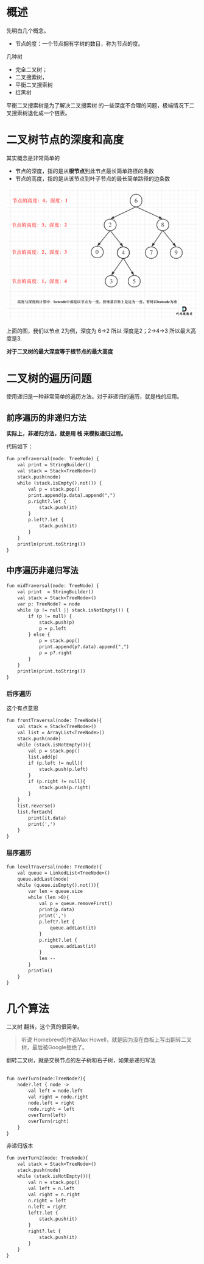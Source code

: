# 概述

先明白几个概念。

- 节点的度：一个节点拥有字树的数目，称为节点的度。

几种树

- 完全二叉树；
- 二叉搜索树，
- 平衡二叉搜索树
- 红黑树



平衡二叉搜索树是为了解决二叉搜索树 的一些深度不合理的问题，极端情况下二叉搜索树退化成一个链表。


# 二叉树节点的深度和高度

其实概念是非常简单的

- 节点的深度，指的是从**根节点**到此节点最长简单路径的条数
- 节点的高度，指的是从该节点到叶子节点的最长简单路径的边条数

![image](./img/76b5d27335a0239eacf8b76a391ed229.jpg)

上面的图，我们以节点 2为例，深度为 6->2 所以 深度是2；2->4->3 所以最大高度是3.


**对于二叉树的最大深度等于根节点的最大高度**

# 二叉树的遍历问题

使用递归是一种非常简单的遍历方法。对于非递归的遍历，就是栈的应用。


## 前序遍历的非递归方法

**实际上，非递归方法，就是用 栈 来模拟递归过程。**

代码如下：

```koltin
fun preTraversal(node: TreeNode) {
    val print = StringBuilder()
    val stack = Stack<TreeNode>()
    stack.push(node)
    while (stack.isEmpty().not()) {
        val p = stack.pop()
        print.append(p.data).append(",")
        p.right?.let {
            stack.push(it)
        }
        p.left?.let {
            stack.push(it)
        }
    }
    println(print.toString())
}
```

## 中序遍历非递归写法

```
fun midTraversal(node: TreeNode) {
    val print  = StringBuilder()
    val stack = Stack<TreeNode>()
    var p: TreeNode? = node
    while (p != null || stack.isNotEmpty()) {
        if (p != null) {
            stack.push(p)
            p = p.left
        } else {
            p = stack.pop()
            print.append(p?.data).append(",")
            p = p?.right
        }
    }
    println(print.toString())
}
```

### 后序遍历

这个有点意思
```
fun frontTraversal(node: TreeNode){
    val stack = Stack<TreeNode>()
    val list = ArrayList<TreeNode>()
    stack.push(node)
    while (stack.isNotEmpty()){
        val p = stack.pop()
        list.add(p)
        if (p.left != null){
            stack.push(p.left)
        }
        if (p.right != null){
            stack.push(p.right)
        }
    }
    list.reverse()
    list.forEach{
        print(it.data)
        print(',')
    }
}

```
### 层序遍历

```
fun levelTraversal(node: TreeNode){
    val queue = LinkedList<TreeNode>()
    queue.addLast(node)
    while (queue.isEmpty().not()){
        var len = queue.size
        while (len >0){
            val p = queue.removeFirst()
            print(p.data)
            print(',')
            p.left?.let {
                queue.addLast(it)
            }
            p.right?.let {
                queue.addLast(it)
            }
            len --
        }
        println()
    }
}
```


# 几个算法

二叉树 翻转，这个真的很简单。
> 听说 Homebrew的作者Max Howell，就是因为没在白板上写出翻转二叉树，最后被Google拒绝了。


翻转二叉树，就是交换节点的左子树和右子树，如果是递归写法

```

fun overTurn(node:TreeNode?){
    node?.let { node ->
        val left = node.left
        val right = node.right
        node.left = right
        node.right = left
        overTurn(left)
        overTurn(right)
    }
}
```

非递归版本

```
fun overTurn2(node: TreeNode){
    val stack = Stack<TreeNode>()
    stack.push(node)
    while (stack.isNotEmpty()){
        val n = stack.pop()
        val left = n.left
        val right = n.right
        n.right = left
        n.left = right
        left?.let {
            stack.push(it)
        }
        right?.let {
            stack.push(it)
        }
    }
}
```